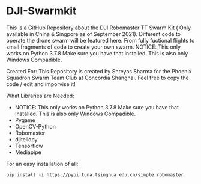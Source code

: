# DJI-Swarmkit
This is a GitHub Repository about the DJI Robomaster TT Swarm Kit ( Only available in China & Singpore as of September 2021). Different code to operate the drone swarm will be featured here. From fully fuctional flights to small fragments of code to create your own swarm. 
NOTICE: This only works on Python 3.7.8 Make sure you have that installed. This is also only Windows Compadible. 

Created For: 
This Repository is created by Shreyas Sharma for the Phoenix Squadron Swarm Team Club at Concordia Shanghai. Feel free to copy the code / edit and imporvise it! 

What Libraries are Needed: 

- NOTICE: This only works on Python 3.7.8 Make sure you have that installed. This is also only Windows Compadible. 
- Pygame
- OpenCV-Python
- Robomaster
- djitellopy
- Tensorflow
- Mediapipe

For an easy installation of all:

`pip install -i https://pypi.tuna.tsinghua.edu.cn/simple robomaster`


